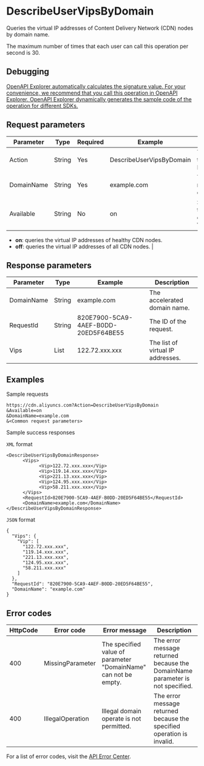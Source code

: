 # DescribeUserVipsByDomain

Queries the virtual IP addresses of Content Delivery Network \(CDN\) nodes by domain name.

The maximum number of times that each user can call this operation per second is 30.

## Debugging

[OpenAPI Explorer automatically calculates the signature value. For your convenience, we recommend that you call this operation in OpenAPI Explorer. OpenAPI Explorer dynamically generates the sample code of the operation for different SDKs.](https://api.aliyun.com/#product=Cdn&api=DescribeUserVipsByDomain&type=RPC&version=2018-05-10)

## Request parameters

|Parameter|Type|Required|Example|Description|
|---------|----|--------|-------|-----------|
|Action|String|Yes|DescribeUserVipsByDomain|The operation that you want to perform. Set the value to DescribeUserVipsByDomain. |
|DomainName|String|Yes|example.com|The accelerated domain name. You can specify only one domain name. |
|Available|String|No|on|Specifies whether to query the virtual IP addresses of only healthy CDN nodes. Valid values:

 -   **on**: queries the virtual IP addresses of healthy CDN nodes.
-   **off**: queries the virtual IP addresses of all CDN nodes. |

## Response parameters

|Parameter|Type|Example|Description|
|---------|----|-------|-----------|
|DomainName|String|example.com|The accelerated domain name. |
|RequestId|String|820E7900-5CA9-4AEF-B0DD-20ED5F64BE55|The ID of the request. |
|Vips|List|122.72.xxx.xxx|The list of virtual IP addresses. |

## Examples

Sample requests

```
https://cdn.aliyuncs.com?Action=DescribeUserVipsByDomain
&Available=on
&DomainName=example.com
&<Common request parameters>
```

Sample success responses

`XML` format

```
<DescribeUserVipsByDomainResponse>
	  <Vips>
		    <Vip>122.72.xxx.xxx</Vip>
		    <Vip>119.14.xxx.xxx</Vip>
		    <Vip>221.13.xxx.xxx</Vip>
		    <Vip>124.95.xxx.xxx</Vip>
		    <Vip>58.211.xxx.xxx</Vip>
	  </Vips>
	  <RequestId>820E7900-5CA9-4AEF-B0DD-20ED5F64BE55</RequestId>
	  <DomainName>example.com</DomainName>
</DescribeUserVipsByDomainResponse>
```

`JSON` format

```
{
  "Vips": {
    "Vip": [
      "122.72.xxx.xxx",
      "119.14.xxx.xxx",
      "221.13.xxx.xxx",
      "124.95.xxx.xxx",
      "58.211.xxx.xxx"
    ]
  },
  "RequestId": "820E7900-5CA9-4AEF-B0DD-20ED5F64BE55",
  "DomainName": "example.com"
}
```

## Error codes

|HttpCode|Error code|Error message|Description|
|--------|----------|-------------|-----------|
|400|MissingParameter|The specified value of parameter "DomainName" can not be empty.|The error message returned because the DomainName parameter is not specified.|
|400|IllegalOperation|Illegal domain operate is not permitted.|The error message returned because the specified operation is invalid.|

For a list of error codes, visit the [API Error Center](https://error-center.alibabacloud.com/status/product/Cdn).

